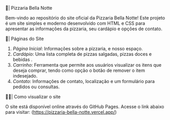 🍕| Pizzaria Bella Notte

Bem-vindo ao repositório do site oficial da Pizzaria Bella Notte! Este projeto é um site simples e moderno desenvolvido com HTML e CSS para apresentar as informações da pizzaria, seu cardápio e opções de contato.

 📄| Páginas do Site

1. *Página Inicial*: Informações sobre a pizzaria, e nosso espaço.
2. *Cardápio*: Uma lista completa de pizzas salgadas, pizzas doces e bebidas .
3. *Carrinho*: Ferramenta que permite aos usuários visualizar os itens que deseja comprar, tendo como opção o botão de remover o item indesejado. 
4. *Contato*: Informações de contato, localização e um formulário para pedidos ou consultas.

👩‍💻| Como visualizar o site

O site está disponível online através do GitHub Pages. Acesse o link abaixo para visitar:
(https://pizzaria-bella-notte.vercel.app/)
